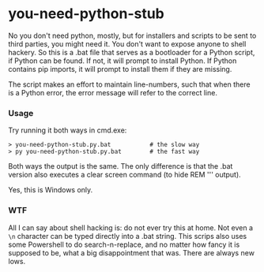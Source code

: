 # you-need-python-stub

No you don't need python, mostly, but for installers and scripts to be sent to third parties, you might need it. You don't want to expose anyone to shell hackery. So this is a .bat file that serves as a bootloader for a Python script, if Python can be found. If not, it will prompt to install Python. If Python contains pip imports, it will prompt to install them if they are missing. 

The script makes an effort to maintain line-numbers, such that when there is a Python error, the error message will refer to the correct line. 

### Usage

Try running it both ways in cmd.exe:

    > you-need-python-stub.py.bat           # the slow way
    > py you-need-python-stub.py.bat        # the fast way

Both ways the output is the same. The only difference is that the .bat version also executes a clear screen command (to hide REM ''' output). 

Yes, this is Windows only. 

### WTF

All I can say about shell hacking is: do not ever try this at home. Not even a `\n` character can be typed directly into a .bat string. This scrips also uses some Powershell to do search-n-replace, and no matter how fancy it is supposed to be, what a big disappointment that was. There are always new lows. 
